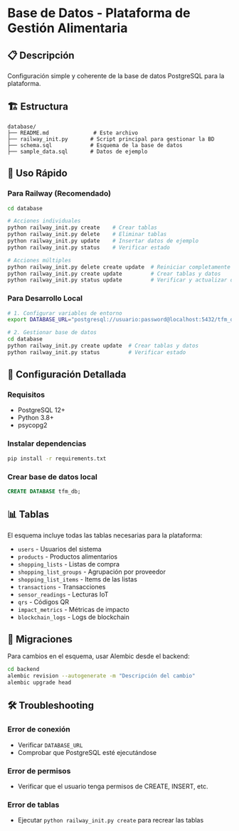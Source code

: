 # Base de Datos - Plataforma de Gestión Alimentaria

## 📋 Descripción

Configuración simple y coherente de la base de datos PostgreSQL para la plataforma.

## 🏗️ Estructura

```
database/
├── README.md              # Este archivo
├── railway_init.py       # Script principal para gestionar la BD
├── schema.sql            # Esquema de la base de datos
├── sample_data.sql       # Datos de ejemplo
```

## 🚀 Uso Rápido

### Para Railway (Recomendado)
```bash
cd database

# Acciones individuales
python railway_init.py create    # Crear tablas
python railway_init.py delete    # Eliminar tablas
python railway_init.py update    # Insertar datos de ejemplo
python railway_init.py status    # Verificar estado

# Acciones múltiples
python railway_init.py delete create update  # Reiniciar completamente
python railway_init.py create update         # Crear tablas y datos
python railway_init.py status update         # Verificar y actualizar datos
```

### Para Desarrollo Local
```bash
# 1. Configurar variables de entorno
export DATABASE_URL="postgresql://usuario:password@localhost:5432/tfm_db"

# 2. Gestionar base de datos
cd database
python railway_init.py create update  # Crear tablas y datos
python railway_init.py status         # Verificar estado
```

## 🔧 Configuración Detallada

### Requisitos
- PostgreSQL 12+
- Python 3.8+
- psycopg2

### Instalar dependencias
```bash
pip install -r requirements.txt
```

### Crear base de datos local
```sql
CREATE DATABASE tfm_db;
```

## 📊 Tablas

El esquema incluye todas las tablas necesarias para la plataforma:
- `users` - Usuarios del sistema
- `products` - Productos alimentarios
- `shopping_lists` - Listas de compra
- `shopping_list_groups` - Agrupación por proveedor
- `shopping_list_items` - Items de las listas
- `transactions` - Transacciones
- `sensor_readings` - Lecturas IoT
- `qrs` - Códigos QR
- `impact_metrics` - Métricas de impacto
- `blockchain_logs` - Logs de blockchain

## 🔄 Migraciones

Para cambios en el esquema, usar Alembic desde el backend:

```bash
cd backend
alembic revision --autogenerate -m "Descripción del cambio"
alembic upgrade head
```

## 🛠️ Troubleshooting

### Error de conexión
- Verificar `DATABASE_URL`
- Comprobar que PostgreSQL esté ejecutándose

### Error de permisos
- Verificar que el usuario tenga permisos de CREATE, INSERT, etc.

### Error de tablas
- Ejecutar `python railway_init.py create` para recrear las tablas

